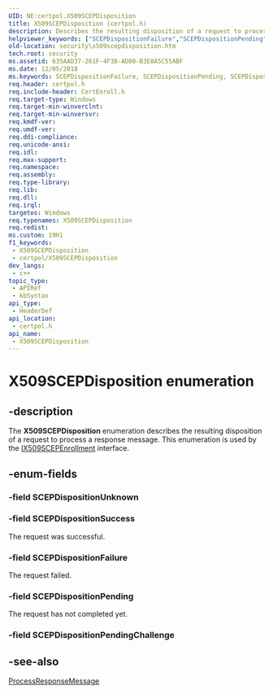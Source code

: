 ```yaml
---
UID: NE:certpol.X509SCEPDisposition
title: X509SCEPDisposition (certpol.h)
description: Describes the resulting disposition of a request to process a response message.
helpviewer_keywords: ["SCEPDispositionFailure","SCEPDispositionPending","SCEPDispositionSuccess","X509SCEPDisposition","X509SCEPDisposition enumeration [Security]","certpol/SCEPDispositionFailure","certpol/SCEPDispositionPending","certpol/SCEPDispositionSuccess","certpol/X509SCEPDisposition","security.x509scepdisposition"]
old-location: security\x509scepdisposition.htm
tech.root: security
ms.assetid: 635AAD37-261F-4F38-AD00-B3E8A5C55ABF
ms.date: 12/05/2018
ms.keywords: SCEPDispositionFailure, SCEPDispositionPending, SCEPDispositionSuccess, X509SCEPDisposition, X509SCEPDisposition enumeration [Security], certpol/SCEPDispositionFailure, certpol/SCEPDispositionPending, certpol/SCEPDispositionSuccess, certpol/X509SCEPDisposition, security.x509scepdisposition
req.header: certpol.h
req.include-header: CertEnroll.h
req.target-type: Windows
req.target-min-winverclnt: 
req.target-min-winversvr: 
req.kmdf-ver: 
req.umdf-ver: 
req.ddi-compliance: 
req.unicode-ansi: 
req.idl: 
req.max-support: 
req.namespace: 
req.assembly: 
req.type-library: 
req.lib: 
req.dll: 
req.irql: 
targetos: Windows
req.typenames: X509SCEPDisposition
req.redist: 
ms.custom: 19H1
f1_keywords:
 - X509SCEPDisposition
 - certpol/X509SCEPDisposition
dev_langs:
 - c++
topic_type:
 - APIRef
 - kbSyntax
api_type:
 - HeaderDef
api_location:
 - certpol.h
api_name:
 - X509SCEPDisposition
---
```


# X509SCEPDisposition enumeration


## -description

The <b>X509SCEPDisposition</b> enumeration   describes the resulting disposition of a request to process a response message. This enumeration is used by the <a href="https://docs.microsoft.com/windows/desktop/api/certenroll/nn-certenroll-ix509scepenrollment">IX509SCEPEnrollment</a> interface.

## -enum-fields

### -field SCEPDispositionUnknown

### -field SCEPDispositionSuccess

The request was successful.

### -field SCEPDispositionFailure

The request failed.

### -field SCEPDispositionPending

The request has not completed yet.

### -field SCEPDispositionPendingChallenge

## -see-also

<a href="https://docs.microsoft.com/windows/desktop/api/certenroll/nf-certenroll-ix509scepenrollment-processresponsemessage">ProcessResponseMessage</a>

